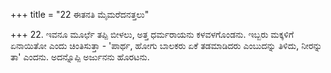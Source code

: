 +++
title = "22 ಈತನತಿ ಮೈಮರೆದನತ್ತಲು"

+++
22. ಇವನೂ ಮೂರ್ಛೆ ತಪ್ಪಿ ಬೀಳಲು, ಅತ್ತ ಧರ್ಮರಾಯನು ಕಳವಳಗೊಂಡನು. ಇಬ್ಬರು ಮಕ್ಕಳಿಗೆ ಏನಾಯಿತೋ ಎಂದು ಚಿಂತಿಸುತ್ತಾ - 'ಪಾರ್ಥ, ಹೋಗು ಬಾಲಕರು ಏಕೆ ತಡಮಾಡಿದರು ಎಂಬುದನ್ನು ತಿಳಿದು, ನೀರನ್ನು ತಾ' ಎಂದನು. ಅದನ್ನೊಪ್ಪಿ ಅರ್ಜುನನು ಹೊರಟನು.